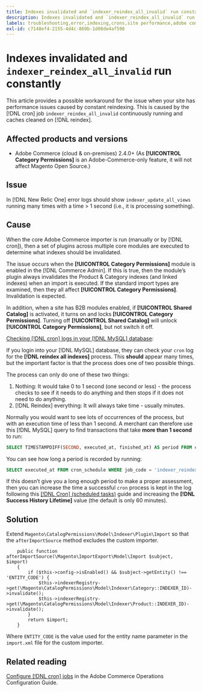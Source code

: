 ```yaml
---
title: Indexes invalidated and `indexer_reindex_all_invalid` run constantly
description: Indexes invalidated and `indexer_reindex_all_invalid` run constantly
labels: troubleshooting,error,indexing,crons,site performance,adobe commerce,magento,cron,indexer_reindex_all_invalid,SQL,MySQL,reindex
exl-id: c7148ef4-2155-4d4c-869b-1d08de4af598
---
```

# Indexes invalidated and `indexer_reindex_all_invalid` run constantly

This article provides a possible workaround for the issue when your site has performance issues caused by constant reindexing. This is caused by the [!DNL cron] job `indexer_reindex_all_invalid` continuously running and caches cleaned on [!DNL reindex].

## Affected products and versions

* Adobe Commerce (cloud & on-premises) 2.4.0+ (As **[!UICONTROL Category Permissions]** is an Adobe-Commerce-only feature, it will not affect Magento Open Source.)

## Issue

In [!DNL New Relic One] error logs should show `indexer_update_all_views` running many times with a time > 1 second (i.e., it is processing something).

## Cause

When the core Adobe Commerce importer is run (manually or by [!DNL cron]), then a set of plugins across multiple core modules are executed to determine what indexes should be invalidated.

The issue occurs when the **[!UICONTROL Category Permissions]** module is enabled in the [!DNL Commerce Admin]. If this is true, then the module’s plugin always invalidates the Product & Category indexes (and linked indexes) when an import is executed. If the standard import types are examined, then they all affect **[!UICONTROL Category Permissions]**. Invalidation is expected.

In addition, when a site has B2B modules enabled, if **[!UICONTROL Shared Catalog]** is activated, it turns on and locks **[!UICONTROL Category Permissions]**. Turning off **[!UICONTROL Shared Catalog]** will unlock **[!UICONTROL Category Permissions]**, but not switch it off.

<u>Checking [!DNL cron] logs in your [!DNL MySQL] database</u>:

If you login into your [!DNL MySQL] database, they can check your `cron` log for the **[!DNL reindex all indexes]** process.
This **should** appear many times, but the important factor is that the process does one of two possible things.

The process can only do one of these two things:

1. Nothing: It would take 0 to 1 second (one second or less) - the process checks to see if it needs to do anything and then stops if it does not need to do anything.
1. [!DNL Reindex] everything: It will always take time - usually minutes.

Normally you would want to see lots of occurrences of the process, but with an execution time of less than 1 second.
A merchant can therefore use this [!DNL MySQL] query to find transactions that take **more than 1 second** to run:

```sql
SELECT TIMESTAMPDIFF(SECOND, executed_at, finished_at) AS period FROM cron_schedule WHERE job_code = 'indexer_reindex_all_invalid' HAVING period > 1
```

You can see how long a period is recorded by running:

```sql
SELECT executed_at FROM cron_schedule WHERE job_code = 'indexer_reindex_all_invalid' AND executed_at IS NOT NULL ORDER BY executed_at ASC LIMIT 1;
```

If this doesn’t give you a long enough period to make a proper assessment, then you can increase the time a successful `cron` process is kept in the log following this [[!DNL Cron] (scheduled tasks)](https://experienceleague.adobe.com/docs/commerce-admin/systems/tools/cron.html) guide and increasing the **[!DNL Success History Lifetime]** value (the default is only 60 minutes).


## Solution

Extend `Magento\CatalogPermissions\Model\Indexer\Plugin\Import` so that the `afterImportSource` method excludes the custom importer.

```
    public function afterImportSource(\Magento\ImportExport\Model\Import $subject, $import)
    {
        if ($this->config->isEnabled() && $subject->getEntity() !== 'ENTITY_CODE') {
            $this->indexerRegistry->get(\Magento\CatalogPermissions\Model\Indexer\Category::INDEXER_ID)->invalidate();
            $this->indexerRegistry->get(\Magento\CatalogPermissions\Model\Indexer\Product::INDEXER_ID)->invalidate();
        }
        return $import;
    }
```

Where `ENTITY_CODE` is the value used for the entity name parameter in the `import.xml` file for the custom importer.

## Related reading

[Configure [!DNL cron] jobs](https://experienceleague.adobe.com/docs/commerce-operations/configuration-guide/cli/configure-cron-jobs.html) in the Adobe Commerce Operations Configuration Guide.
